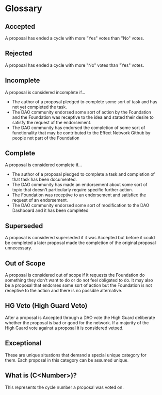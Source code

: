# Glossary

## Accepted

A proposal has ended a cycle with more "Yes" votes than "No" votes.

## Rejected

A proposal has ended a cycle with more "No" votes than "Yes" votes.

## Incomplete

A proposal is considered incomplete if...  


* The author of a proposal pledged to complete some sort of task and has not yet completed the task.
* The DAO community endorsed some sort of action by the Foundation and the Foundation was receptive to the idea and stated their desire to satisfy the request of the endorsement.
* The DAO community has endorsed the completion of some sort of functionality that may be contributed to the Effect Network Github by people not part of the Foundation

## Complete

A proposal is considered complete if...

* The author of a proposal pledged to complete a task and completion of that task has been documented.
* The DAO community has made an endorsement about some sort of topic that doesn't particularly require specific further action.
* The Foundation was receptive to an endorsement and satisfied the request of an endorsement.
* The DAO community endorsed some sort of modification to the DAO Dashboard and it has been completed

## Superseded

A proposal is considered superseded if it was Accepted but before it could be completed a later proposal made the completion of the original proposal unnecessary.

## Out of Scope

A proposal is considered out of scope if it requests the Foundation do something they don't want to do or do not feel obligated to do. It may also be a proposal that endorses some sort of action but the Foundation is not receptive to the action and there is no possible alternative.

## HG Veto \(High Guard Veto\)

After a proposal is Accepted through a DAO vote the High Guard deliberate whether the proposal is bad or good for the network. If a majority of the High Guard vote against a proposal it is considered vetoed.

## Exceptional

These are unique situations that demand a special unique category for them. Each proposal in this category can be assumed unique. 

## What is \(C&lt;Number&gt;\)?

This represents the cycle number a proposal was voted on.

